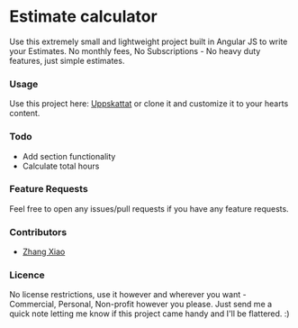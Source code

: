 # Estimate calculator

Use this extremely small and lightweight project built in Angular JS to write your Estimates. No monthly fees, No Subscriptions - No heavy duty features, just simple estimates.

### Usage

Use this project here: [Uppskattat](http://uppskatt.at) or clone it and customize it to your hearts content.

### Todo

* Add section functionality
* Calculate total hours

### Feature Requests

Feel free to open any issues/pull requests if you have any feature requests.

### Contributors

* [Zhang Xiao](https://github.com/zhangxiao)

### Licence
No license restrictions, use it however and wherever you want - Commercial, Personal, Non-profit however you please. Just send me a quick note letting me know if this project came handy and I'll be flattered. :)
